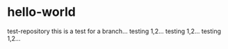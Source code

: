 # hello-world
test-repository
this is a test for a branch...
testing 1,2... testing 1,2... testing 1,2...
